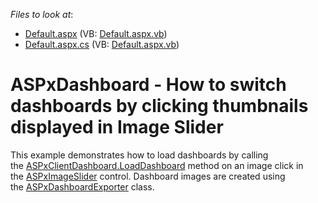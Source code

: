 <!-- default file list -->
*Files to look at*:

* [Default.aspx](./CS/WebApplication18/Default.aspx) (VB: [Default.aspx.vb](./VB/WebApplication18/Default.aspx.vb))
* [Default.aspx.cs](./CS/WebApplication18/Default.aspx.cs) (VB: [Default.aspx.vb](./VB/WebApplication18/Default.aspx.vb))
<!-- default file list end -->
# ASPxDashboard - How to switch dashboards by clicking thumbnails displayed in Image Slider


<p>This example demonstrates how to load dashboards by calling the <a href="https://documentation.devexpress.com/#Dashboard/DevExpressDashboardWebScriptsASPxClientDashboard_LoadDashboardtopic">ASPxClientDashboard.LoadDashboard</a> method on an image click in the <a href="https://documentation.devexpress.com/#AspNet/clsDevExpressWebASPxImageSlidertopic">ASPxImageSlider</a> control. Dashboard images are created using the <a href="https://documentation.devexpress.com/#Dashboard/clsDevExpressDashboardWebASPxDashboardExportertopic">ASPxDashboardExporter</a> class. </p>

<br/>



